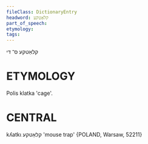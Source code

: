 ```yaml
---
fileClass: DictionaryEntry
headword: קלאַטקע
part_of_speech: 
etymology: 
tags: 
---
```

קלאַטקע
ס־
די

ETYMOLOGY
===========
Polis klatka 'cage'.

CENTRAL
========

kʎatkɩ קלאַטקע 'mouse trap' {POLAND, Warsaw, 52211}